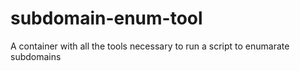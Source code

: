 # subdomain-enum-tool
A container with all the tools necessary to run a script to enumarate subdomains

